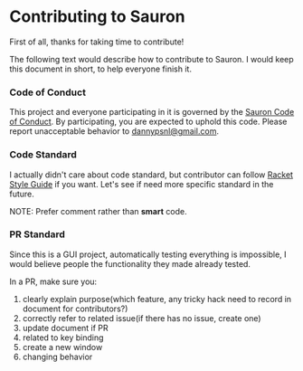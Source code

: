 # Contributing to Sauron

First of all, thanks for taking time to contribute!

The following text would describe how to contribute to Sauron. I would keep this document in short, to help everyone finish it.

### Code of Conduct

This project and everyone participating in it is governed by the [Sauron Code of Conduct](https://github.com/racket-tw/sauron/blob/master/CODE_OF_CONDUCT.md).
By participating, you are expected to uphold this code. Please report unacceptable behavior to dannypsnl@gmail.com.

### Code Standard

I actually didn't care about code standard, but contributor can follow [Racket Style Guide](https://docs.racket-lang.org/style/index.html) if you want.
Let's see if need more specific standard in the future.

NOTE: Prefer comment rather than **smart** code.

### PR Standard

Since this is a GUI project, automatically testing everything is impossible, I would believe people the functionality they made already tested.

In a PR, make sure you:

1. clearly explain purpose(which feature, any tricky hack need to record in document for contributors?)
2. correctly refer to related issue(if there has no issue, create one)
3. update document if PR
  1. related to key binding
  2. create a new window
  3. changing behavior
